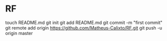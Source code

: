 RF
==
touch README.md
git init
git add README.md
git commit -m "first commit"
git remote add origin https://github.com/Matheus-Calixto/RF.git
git push -u origin master
